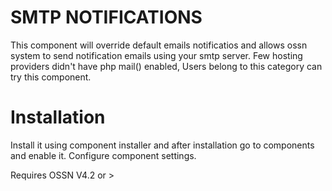 SMTP NOTIFICATIONS
==================

This component will override default emails notificatios and allows ossn system to send notification emails using your smtp server.
Few hosting providers didn't have php mail() enabled, Users belong to this category can try this component.

Installation
============

Install it using component installer and after installation go to components and enable it. Configure component settings.

Requires OSSN V4.2 or >
